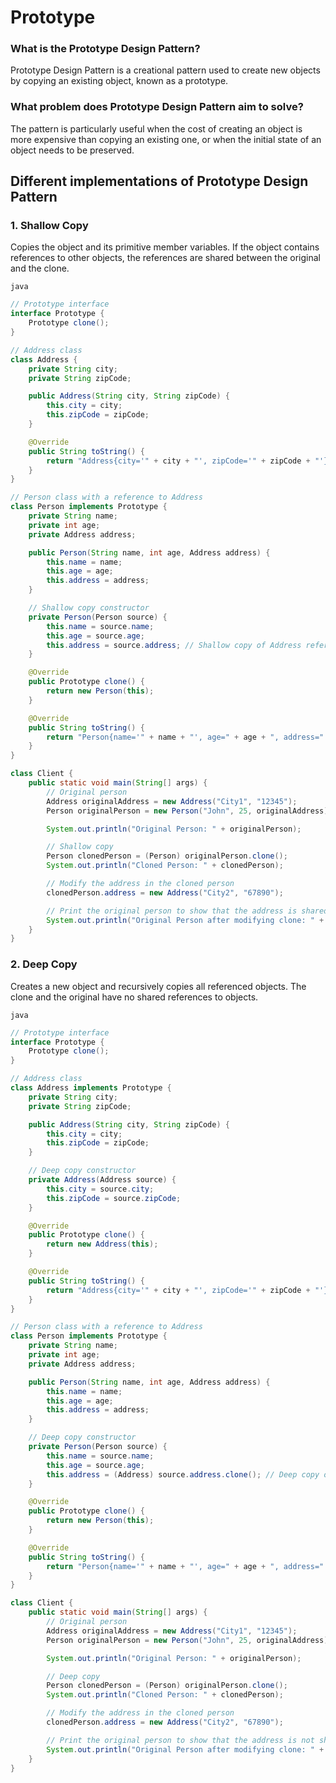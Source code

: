 # Prototype

### What is the Prototype Design Pattern?

Prototype Design Pattern is a creational pattern used to create new objects by copying an existing object, known as a prototype.

### What problem does Prototype Design Pattern aim to solve?

The pattern is particularly useful when the cost of creating an object is more expensive than copying an existing one, or when the initial state of an object needs to be preserved.

## Different implementations of Prototype Design Pattern

### 1. Shallow Copy

Copies the object and its primitive member variables. If the object contains references to other objects, the references are shared between the original and the clone.

`java`
```java
// Prototype interface
interface Prototype {
    Prototype clone();
}

// Address class
class Address {
    private String city;
    private String zipCode;

    public Address(String city, String zipCode) {
        this.city = city;
        this.zipCode = zipCode;
    }

    @Override
    public String toString() {
        return "Address{city='" + city + "', zipCode='" + zipCode + "'}";
    }
}

// Person class with a reference to Address
class Person implements Prototype {
    private String name;
    private int age;
    private Address address;

    public Person(String name, int age, Address address) {
        this.name = name;
        this.age = age;
        this.address = address;
    }

    // Shallow copy constructor
    private Person(Person source) {
        this.name = source.name;
        this.age = source.age;
        this.address = source.address; // Shallow copy of Address reference
    }

    @Override
    public Prototype clone() {
        return new Person(this);
    }

    @Override
    public String toString() {
        return "Person{name='" + name + "', age=" + age + ", address=" + address + "}";
    }
}

class Client {
    public static void main(String[] args) {
        // Original person
        Address originalAddress = new Address("City1", "12345");
        Person originalPerson = new Person("John", 25, originalAddress);

        System.out.println("Original Person: " + originalPerson);

        // Shallow copy
        Person clonedPerson = (Person) originalPerson.clone();
        System.out.println("Cloned Person: " + clonedPerson);

        // Modify the address in the cloned person
        clonedPerson.address = new Address("City2", "67890");

        // Print the original person to show that the address is shared
        System.out.println("Original Person after modifying clone: " + originalPerson);
    }
}

```

### 2. Deep Copy

Creates a new object and recursively copies all referenced objects. The clone and the original have no shared references to objects.

`java`
```java
// Prototype interface
interface Prototype {
    Prototype clone();
}

// Address class
class Address implements Prototype {
    private String city;
    private String zipCode;

    public Address(String city, String zipCode) {
        this.city = city;
        this.zipCode = zipCode;
    }

    // Deep copy constructor
    private Address(Address source) {
        this.city = source.city;
        this.zipCode = source.zipCode;
    }

    @Override
    public Prototype clone() {
        return new Address(this);
    }

    @Override
    public String toString() {
        return "Address{city='" + city + "', zipCode='" + zipCode + "'}";
    }
}

// Person class with a reference to Address
class Person implements Prototype {
    private String name;
    private int age;
    private Address address;

    public Person(String name, int age, Address address) {
        this.name = name;
        this.age = age;
        this.address = address;
    }

    // Deep copy constructor
    private Person(Person source) {
        this.name = source.name;
        this.age = source.age;
        this.address = (Address) source.address.clone(); // Deep copy of Address
    }

    @Override
    public Prototype clone() {
        return new Person(this);
    }

    @Override
    public String toString() {
        return "Person{name='" + name + "', age=" + age + ", address=" + address + "}";
    }
}

class Client {
    public static void main(String[] args) {
        // Original person
        Address originalAddress = new Address("City1", "12345");
        Person originalPerson = new Person("John", 25, originalAddress);

        System.out.println("Original Person: " + originalPerson);

        // Deep copy
        Person clonedPerson = (Person) originalPerson.clone();
        System.out.println("Cloned Person: " + clonedPerson);

        // Modify the address in the cloned person
        clonedPerson.address = new Address("City2", "67890");

        // Print the original person to show that the address is not shared
        System.out.println("Original Person after modifying clone: " + originalPerson);
    }
}
```
